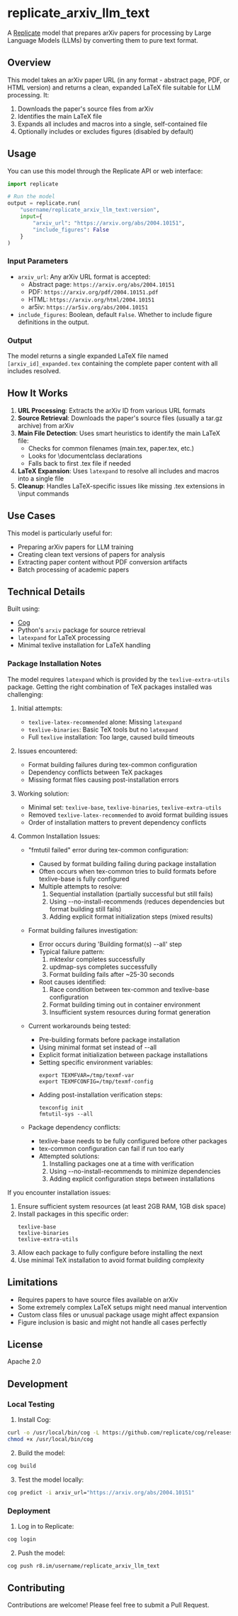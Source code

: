 # replicate_arxiv_llm_text

A [Replicate](https://replicate.com) model that prepares arXiv papers for processing by Large Language Models (LLMs) by converting them to pure text format.

## Overview

This model takes an arXiv paper URL (in any format - abstract page, PDF, or HTML version) and returns a clean, expanded LaTeX file suitable for LLM processing. It:

1. Downloads the paper's source files from arXiv
2. Identifies the main LaTeX file
3. Expands all includes and macros into a single, self-contained file
4. Optionally includes or excludes figures (disabled by default)

## Usage

You can use this model through the Replicate API or web interface:

```python
import replicate

# Run the model
output = replicate.run(
    "username/replicate_arxiv_llm_text:version",
    input={
        "arxiv_url": "https://arxiv.org/abs/2004.10151",
        "include_figures": False
    }
)
```

### Input Parameters

- `arxiv_url`: Any arXiv URL format is accepted:
  - Abstract page: `https://arxiv.org/abs/2004.10151`
  - PDF: `https://arxiv.org/pdf/2004.10151.pdf`
  - HTML: `https://arxiv.org/html/2004.10151`
  - ar5iv: `https://ar5iv.org/abs/2004.10151`
- `include_figures`: Boolean, default `False`. Whether to include figure definitions in the output.

### Output

The model returns a single expanded LaTeX file named `[arxiv_id]_expanded.tex` containing the complete paper content with all includes resolved.

## How It Works

1. **URL Processing**: Extracts the arXiv ID from various URL formats
2. **Source Retrieval**: Downloads the paper's source files (usually a tar.gz archive) from arXiv
3. **Main File Detection**: Uses smart heuristics to identify the main LaTeX file:
   - Checks for common filenames (main.tex, paper.tex, etc.)
   - Looks for \documentclass declarations
   - Falls back to first .tex file if needed
4. **LaTeX Expansion**: Uses `latexpand` to resolve all includes and macros into a single file
5. **Cleanup**: Handles LaTeX-specific issues like missing .tex extensions in \input commands

## Use Cases

This model is particularly useful for:
- Preparing arXiv papers for LLM training
- Creating clean text versions of papers for analysis
- Extracting paper content without PDF conversion artifacts
- Batch processing of academic papers

## Technical Details

Built using:
- [Cog](https://github.com/replicate/cog)
- Python's `arxiv` package for source retrieval
- `latexpand` for LaTeX processing
- Minimal texlive installation for LaTeX handling

### Package Installation Notes

The model requires `latexpand` which is provided by the `texlive-extra-utils` package. Getting the right combination of TeX packages installed was challenging:

1. Initial attempts:
   - `texlive-latex-recommended` alone: Missing `latexpand`
   - `texlive-binaries`: Basic TeX tools but no `latexpand`
   - Full `texlive` installation: Too large, caused build timeouts

2. Issues encountered:
   - Format building failures during tex-common configuration
   - Dependency conflicts between TeX packages
   - Missing format files causing post-installation errors

3. Working solution:
   - Minimal set: `texlive-base`, `texlive-binaries`, `texlive-extra-utils`
   - Removed `texlive-latex-recommended` to avoid format building issues
   - Order of installation matters to prevent dependency conflicts

4. Common Installation Issues:
   - "fmtutil failed" error during tex-common configuration:
     * Caused by format building failing during package installation
     * Often occurs when tex-common tries to build formats before texlive-base is fully configured
     * Multiple attempts to resolve:
       1. Sequential installation (partially successful but still fails)
       2. Using --no-install-recommends (reduces dependencies but format building still fails)
       3. Adding explicit format initialization steps (mixed results)
   
   - Format building failures investigation:
     * Error occurs during 'Building format(s) --all' step
     * Typical failure pattern:
       1. mktexlsr completes successfully
       2. updmap-sys completes successfully
       3. Format building fails after ~25-30 seconds
     * Root causes identified:
       1. Race condition between tex-common and texlive-base configuration
       2. Format building timing out in container environment
       3. Insufficient system resources during format generation
   
   - Current workarounds being tested:
     * Pre-building formats before package installation
     * Using minimal format set instead of --all
     * Explicit format initialization between package installations
     * Setting specific environment variables:
       ```
       export TEXMFVAR=/tmp/texmf-var
       export TEXMFCONFIG=/tmp/texmf-config
       ```
     * Adding post-installation verification steps:
       ```
       texconfig init
       fmtutil-sys --all
       ```

   - Package dependency conflicts:
     * texlive-base needs to be fully configured before other packages
     * tex-common configuration can fail if run too early
     * Attempted solutions:
       1. Installing packages one at a time with verification
       2. Using --no-install-recommends to minimize dependencies
       3. Adding explicit configuration steps between installations

If you encounter installation issues:
1. Ensure sufficient system resources (at least 2GB RAM, 1GB disk space)
2. Install packages in this specific order:
   ```
   texlive-base
   texlive-binaries
   texlive-extra-utils
   ```
3. Allow each package to fully configure before installing the next
4. Use minimal TeX installation to avoid format building complexity

## Limitations

- Requires papers to have source files available on arXiv
- Some extremely complex LaTeX setups might need manual intervention
- Custom class files or unusual package usage might affect expansion
- Figure inclusion is basic and might not handle all cases perfectly

## License

Apache 2.0

## Development

### Local Testing

1. Install Cog:
```bash
curl -o /usr/local/bin/cog -L https://github.com/replicate/cog/releases/latest/download/cog_`uname -s`_`uname -m`
chmod +x /usr/local/bin/cog
```

2. Build the model:
```bash
cog build
```

3. Test the model locally:
```bash
cog predict -i arxiv_url="https://arxiv.org/abs/2004.10151"
```

### Deployment

1. Log in to Replicate:
```bash
cog login
```

2. Push the model:
```bash
cog push r8.im/username/replicate_arxiv_llm_text
```

## Contributing

Contributions are welcome! Please feel free to submit a Pull Request.
